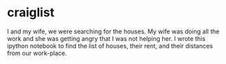 # craiglist

I and my wife, we were searching for the houses. My wife was doing all the work and she was getting angry that I was not helping her. I wrote this ipython notebook to find the list of houses, their rent, and their distances from our work-place.
